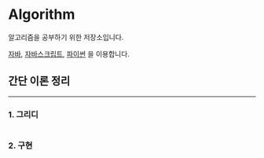 # Algorithm

알고리즘을 공부하기 위한 저장소입니다.

[자바](https://github.com/OhYeHwan/Algorithm/tree/main/java/src), [자바스크립트](https://github.com/OhYeHwan/Algorithm/tree/main/javascript), [파이썬](https://github.com/OhYeHwan/Algorithm/tree/main/python) 을 이용합니다.

## 간단 이론 정리

---

### 1. 그리디

```

```

### 2. 구현

```


```
